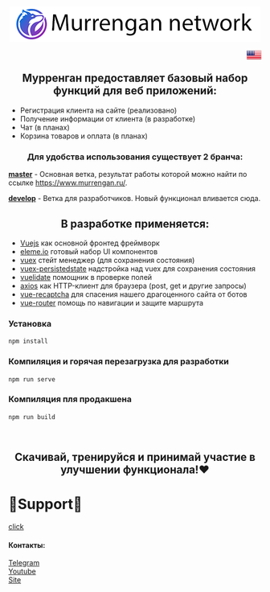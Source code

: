 <p align="center">
<img src="readme/img/thumbnail.png" align="center" title="Murrengan network"/>
</p>

<a href="readme/en"><img src="readme/img/united_states_of_america_usa.png" align="right" height="25" width="30" title="English"></a>
<br/>

<h2 align="center">Мурренган предоставляет базовый набор функций для веб приложений:</h2>

<ul>
    <li>Регистрация клиента на сайте (реализовано)</li>
    <li>Получение информации от клиента (в разработке)</li>
    <li>Чат (в планах)</li>
    <li>Корзина товаров и оплата (в планах)</li>
</ul>

<h3 align="center">Для удобства использования существует 2 бранча:</h3>

<b>[master](https://github.com/Murrengan/murr_front/tree/master)</b> - Основная ветка, результат работы которой можно найти по ссылке https://www.murrengan.ru/.

<b>[develop](https://github.com/Murrengan/murr_front/tree/develop)</b> - Ветка для разработчиков. Новый функционал вливается сюда</b>.

<h2 align="center">В разработке применяется:</h2>
 
* [Vuejs](https://vuejs.org) как основной фронтед фреймворк
* [eleme.io](https://element.eleme.io/) готовый набор UI компонентов
* [vuex](https://vuex.vuejs.org/) стейт менеджер (для сохранения состояния)
* [vuex-persistedstate](https://www.npmjs.com/package/vuex-persistedstate) надстройка над vuex для сохранения состояния
* [vuelidate](https://vuelidate.js.org/) помощник в проверке полей
* [axios](https://github.com/axios/axios) как HTTP-клиент для браузера (post, get и другие запросы)
* [vue-recaptcha](https://www.npmjs.com/package/vue-recaptcha) для спасения нашего драгоценного сайта от ботов
* [vue-router](https://router.vuejs.org/) помощь по навигации и защите маршрута

### Установка
```
npm install
```
### Компиляция и горячая перезагрузка для разработки
```
npm run serve
```

### Компиляция пля продакшена
```
npm run build
```

<br/>

<h2 align="center">Скачивай, тренируйся и принимай участие в улучшении функционала!❤</h2>

# 🌟Support🌟 
[click](http://bit.do/eWnnm)

<h4>Контакты:</h4>

[Telegram](https://tlgg.ru/MurrenganChat)<br/>
[Youtube](https://youtube.com/murrengan/)<br/>
[Site](http://www.murrengan.ru/)
